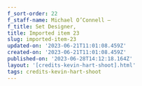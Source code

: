 ```yaml
---
f_sort-order: 22
f_staff-name: Michael O’Connell –
f_title: Set Designer,
title: Imported item 23
slug: imported-item-23
updated-on: '2023-06-21T11:01:08.459Z'
created-on: '2023-06-21T11:01:08.459Z'
published-on: '2023-06-28T14:12:18.164Z'
layout: '[credits-kevin-hart-shoot].html'
tags: credits-kevin-hart-shoot
---
```



